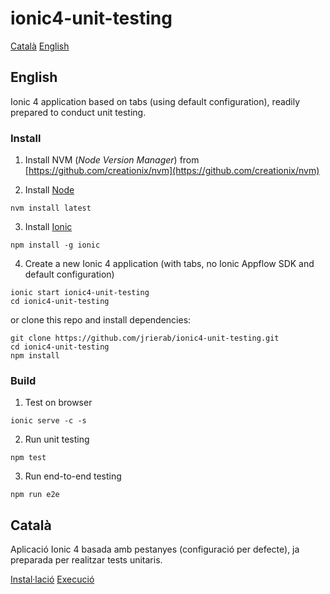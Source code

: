 # ionic4-unit-testing

[Català](#català)
[English](#english)

## English

Ionic 4 application based on tabs (using default configuration), readily prepared to conduct unit testing.

### Install

1. Install NVM (*Node Version Manager*) from [https://github.com/creationix/nvm](https://github.com/creationix/nvm)

2. Install [Node](https://nodejs.org)

```
nvm install latest
```

3. Install [Ionic](https://ionicframework.com/)

```
npm install -g ionic
```
4. Create a new Ionic 4 application (with tabs, no Ionic Appflow SDK and default configuration)

```
ionic start ionic4-unit-testing
cd ionic4-unit-testing
```

or clone this repo and install dependencies:

```
git clone https://github.com/jrierab/ionic4-unit-testing.git
cd ionic4-unit-testing
npm install
```

### Build

1. Test on browser

```
ionic serve -c -s
```

2. Run unit testing

```
npm test
```

3. Run end-to-end testing

```
npm run e2e
```

## Català

Aplicació Ionic 4 basada amb pestanyes (configuració per defecte), ja preparada per realitzar tests unitaris.

[Instal·lació](#install)
[Execució](#build)

